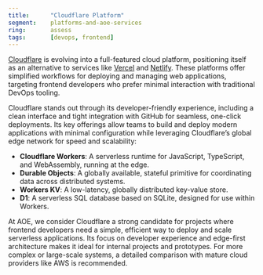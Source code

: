 ```yaml
---
title:      "Cloudflare Platform"
segment:    platforms-and-aoe-services
ring:       assess
tags:       [devops, frontend]
---
```


[Cloudflare](https://www.cloudflare.com/) is evolving into a full-featured cloud platform, positioning itself as an alternative to services like [Vercel](https://vercel.com/) and [Netlify](https://www.netlify.com/). These platforms offer simplified workflows for deploying and managing web applications, targeting frontend developers who prefer minimal interaction with traditional DevOps tooling.

Cloudflare stands out through its developer-friendly experience, including a clean interface and tight integration with GitHub for seamless, one-click deployments. Its key offerings allow teams to build and deploy modern applications with minimal configuration while leveraging Cloudflare’s global edge network for speed and scalability:

- **Cloudflare Workers**: A serverless runtime for JavaScript, TypeScript, and WebAssembly, running at the edge.
- **Durable Objects**: A globally available, stateful primitive for coordinating data across distributed systems.
- **Workers KV**: A low-latency, globally distributed key-value store.
- **D1**: A serverless SQL database based on SQLite, designed for use within Workers.

At AOE, we consider Cloudflare a strong candidate for projects where frontend developers need a simple, efficient way to deploy and scale serverless applications. Its focus on developer experience and edge-first architecture makes it ideal for internal projects and prototypes. For more complex or large-scale systems, a detailed comparison with mature cloud providers like AWS is recommended.

